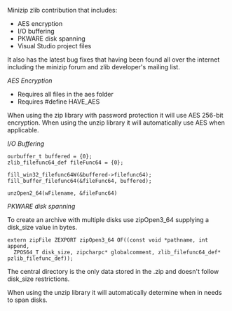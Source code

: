 Minizip zlib contribution that includes:

- AES encryption
- I/O buffering
- PKWARE disk spanning
- Visual Studio project files

It also has the latest bug fixes that having been found all over the internet including the minizip forum and zlib developer's mailing list.

*AES Encryption*

+ Requires all files in the aes folder
+ Requires #define HAVE_AES

When using the zip library with password protection it will use AES 256-bit encryption. 
When using the unzip library it will automatically use AES when applicable. 

*I/O Buffering*

```
ourbuffer_t buffered = {0};
zlib_filefunc64_def fileFunc64 = {0};
    
fill_win32_filefunc64W(&buffered->filefunc64);
fill_buffer_filefunc64(&fileFunc64, buffered);
    
unzOpen2_64(wFilename, &fileFunc64)
```

*PKWARE disk spanning*

To create an archive with multiple disks use zipOpen3_64 supplying a disk_size value in bytes.

```
extern zipFile ZEXPORT zipOpen3_64 OF((const void *pathname, int append, 
  ZPOS64_T disk_size, zipcharpc* globalcomment, zlib_filefunc64_def* pzlib_filefunc_def));
```
The central directory is the only data stored in the .zip and doesn't follow disk_size restrictions.

When using the unzip library it will automatically determine when in needs to span disks.